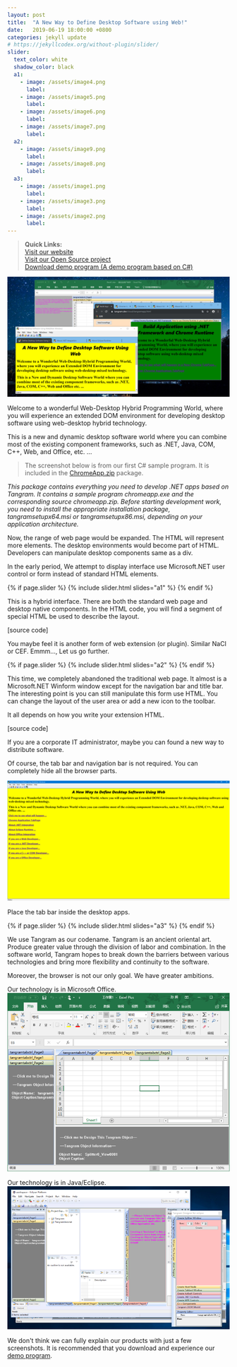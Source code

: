 ```yaml
---
layout: post
title:  "A New Way to Define Desktop Software using Web!"
date:   2019-06-19 18:00:00 +0800
categories: jekyll update
# https://jekyllcodex.org/without-plugin/slider/
slider:
  text_color: white
  shadow_color: black
  a1: 
    - image: /assets/image4.png
      label:
    - image: /assets/image5.png
      label: 
    - image: /assets/image6.png
      label: 
    - image: /assets/image7.png
      label:
  a2: 
    - image: /assets/image9.png
      label:
    - image: /assets/image8.png
      label: 
  a3: 
    - image: /assets/image1.png
      label:
    - image: /assets/image3.png
      label: 
    - image: /assets/image2.png
      label: 
---
```


> **Quick Links:**  
> [Visit our website](https://www.tangram.dev)  
> [Visit our Open Source project](https://github.com/TangramDev)  
> [Download demo program (A demo program based on C#)](https://github.com/TangramDev/Tangram/releases)

![assets/overview2.png](assets/overview2.png)

Welcome to a wonderful Web-Desktop Hybrid Programming World, where you will experience an extended DOM environment for developing desktop software using web-desktop hybrid technology.

This is a new and dynamic desktop software world where you can combine most of the existing component frameworks, such as .NET, Java, COM, C++, Web, and Office, etc. …

> The screenshot below is from our first C# sample program. It is included in the [ChromeApp.zip](https://github.com/TangramDev/Tangram/releases) package.

*This package contains everything you need to develop .NET apps based on Tangram. It contains a sample program chromeapp.exe and the corresponding source chromeapp.zip. Before starting development work, you need to install the appropriate installation package, tangramsetupx64.msi or tangramsetupx86.msi, depending on your application architecture.*

Now, the range of web page would be expanded. The HTML will represent more elements. The desktop environments would become part of HTML. Developers can manipulate desktop components same as a div.

In the early period, We attempt to display interface use Microsoft.NET user control or form instead of standard HTML elements.

{% if page.slider %}
  {% include slider.html slides="a1" %}
{% endif %}

This is a hybrid interface. There are both the standard web page and desktop native components. In the HTML code, you will find a segment of special HTML be used to describe the layout.

[source code]

You maybe feel it is another form of web extension (or plugin). Similar NaCl or CEF. Emmm..., Let us go further.

{% if page.slider %}
  {% include slider.html slides="a2" %}
{% endif %}

This time, we completely abandoned the traditional web page. It almost is a Microsoft.NET Winform window except for the navigation bar and title bar. The interesting point is you can still manipulate this form use HTML. You can change the layout of the user area or add a new icon to the toolbar.

It all depends on how you write your extension HTML.

[source code]

If you are a corporate IT administrator, maybe you can found a new way to distribute software.

Of course, the tab bar and navigation bar is not required. You can completely hide all the browser parts.

![assets/image10.png](assets/image10.png)

Place the tab bar inside the desktop apps.

{% if page.slider %}
  {% include slider.html slides="a3" %}
{% endif %}

We use Tangram as our codename. Tangram is an ancient oriental art. Produce greater value through the division of labor and combination. In the software world, Tangram hopes to break down the barriers between various technologies and bring more flexibility and continuity to the software.

Moreover, the browser is not our only goal. We have greater ambitions.

Our technology is in Microsoft Office.
![assets/excel.png](assets/excel.png)

Our technology is in Java/Eclipse.
![assets/eclipse.png](assets/eclipse.png)

We don't think we can fully explain our products with just a few screenshots. It is recommended that you download and experience our [demo program](https://github.com/TangramDev/Tangram/releases).
